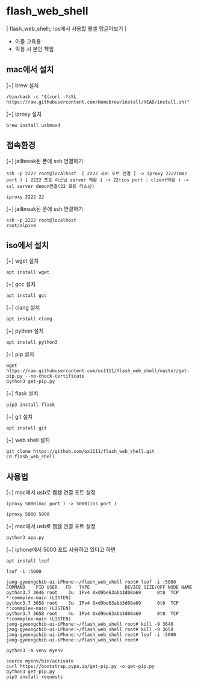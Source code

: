 # flash_web_shell
[ flash_web_shell;; ios에서 사용할 웹셀 맹글어보기 ]
- 아들 교육용
- 악용 시 본인 책임

 ## mac에서 설치

[+] brew 설치

```
/bin/bash -c "$(curl -fsSL https://raw.githubusercontent.com/Homebrew/install/HEAD/install.sh)"
```
[+] iproxy 설치
```
brew install usbmuxd
```

## 접속환경 
[+] jailbreak된 폰에 ssh 연결하기
```
ssh -p 2222 root@localhost  [ 2222 서버 포트 연결 ] -> iproxy 2222(mac port ) [ 2222 포트 리스닝 server 역활 ] -> 22(ios port : client역활 ) -> ssl server demon연결(22 포트 리스닝)

iproxy 2222 22
```

[+] jailbreak된 폰에 ssh 연결하기
```
ssh -p 2222 root@localhost
root/alpine
```

## iso에서 설치

[+] wget 설치

```
apt install wget
```


[+] gcc 설치

```
apt install gcc
```


[+] clang 설치

```
apt install clang
```

[+] python 설치
```
apt install python3
```

[+] pip 설치
```
wget https://raw.githubusercontent.com/ox1111/flash_web_shell/master/get-pip.py --no-check-certificate
python3 get-pip.py
```

[+] flask 설치

```
pip3 install flask
```
[+] git 설치

```
apt install git
```

[+] web shell 설치

```
git clone https://github.com/ox1111/flash_web_shell.git
cd flash_web_shell
```

## 사용법 

[+] mac에서 usb로 웹쉘 연결 포트  설정 
```
iproxy 5000(mac port ) -> 5000(ios port )

iproxy 5000 5000 
```

[+] mac에서 usb로 웹쉘 연결 포트  설정 
```
python3 app.py
```

[+] iphone에서 5000 포트 사용하고 있다고 하면 


```
apt install lsof
```

```
lsof -i :5000
```

```
jang-gyeongchib-ui-iPhone:~/flash_web_shell root# lsof -i :5000
COMMAND    PID USER   FD   TYPE             DEVICE SIZE/OFF NODE NAME
python3.7 3646 root    3u  IPv4 0xd9be63abb3d08a69      0t0  TCP *:commplex-main (LISTEN)
python3.7 3658 root    3u  IPv4 0xd9be63abb3d08a69      0t0  TCP *:commplex-main (LISTEN)
python3.7 3658 root    4u  IPv4 0xd9be63abb3d08a69      0t0  TCP *:commplex-main (LISTEN)
jang-gyeongchib-ui-iPhone:~/flash_web_shell root# kill -9 3646
jang-gyeongchib-ui-iPhone:~/flash_web_shell root# kill -9 3658
jang-gyeongchib-ui-iPhone:~/flash_web_shell root# lsof -i :5000
jang-gyeongchib-ui-iPhone:~/flash_web_shell root# 
```

```
python3 -m venv myenv

source myenv/bin/activate
curl https://bootstrap.pypa.io/get-pip.py -o get-pip.py
python3 get-pip.py
pip3 install requests
```

